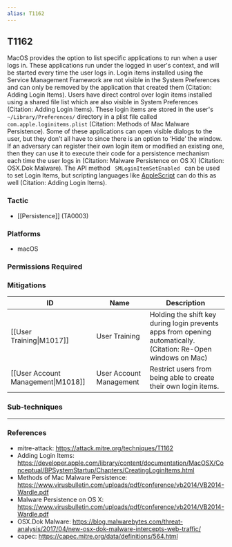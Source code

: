 ```yaml
---
alias: T1162
---
```


## T1162

MacOS provides the option to list specific applications to run when a user logs in. These applications run under the logged in user's context, and will be started every time the user logs in. Login items installed using the Service Management Framework are not visible in the System Preferences and can only be removed by the application that created them (Citation: Adding Login Items). Users have direct control over login items installed using a shared file list which are also visible in System Preferences (Citation: Adding Login Items). These login items are stored in the user's <code>~/Library/Preferences/</code> directory in a plist file called <code>com.apple.loginitems.plist</code> (Citation: Methods of Mac Malware Persistence). Some of these applications can open visible dialogs to the user, but they don’t all have to since there is an option to ‘Hide’ the window. If an adversary can register their own login item or modified an existing one, then they can use it to execute their code for a persistence mechanism each time the user logs in (Citation: Malware Persistence on OS X) (Citation: OSX.Dok Malware). The API method <code> SMLoginItemSetEnabled </code> can be used to set Login Items, but scripting languages like [AppleScript](https://attack.mitre.org/techniques/T1155) can do this as well  (Citation: Adding Login Items).


### Tactic
- [[Persistence]] (TA0003)

### Platforms
- macOS

### Permissions Required

### Mitigations

| ID | Name | Description |
| --- | --- | --- |
| [[User Training\|M1017]] | User Training | Holding the shift key during login prevents apps from opening automatically. (Citation: Re-Open windows on Mac) |
| [[User Account Management\|M1018]] | User Account Management | Restrict users from being able to create their own login items. |

### Sub-techniques


---
### References

- mitre-attack: https://attack.mitre.org/techniques/T1162
- Adding Login Items: https://developer.apple.com/library/content/documentation/MacOSX/Conceptual/BPSystemStartup/Chapters/CreatingLoginItems.html
- Methods of Mac Malware Persistence: https://www.virusbulletin.com/uploads/pdf/conference/vb2014/VB2014-Wardle.pdf
- Malware Persistence on OS X: https://www.virusbulletin.com/uploads/pdf/conference/vb2014/VB2014-Wardle.pdf
- OSX.Dok Malware: https://blog.malwarebytes.com/threat-analysis/2017/04/new-osx-dok-malware-intercepts-web-traffic/
- capec: https://capec.mitre.org/data/definitions/564.html
